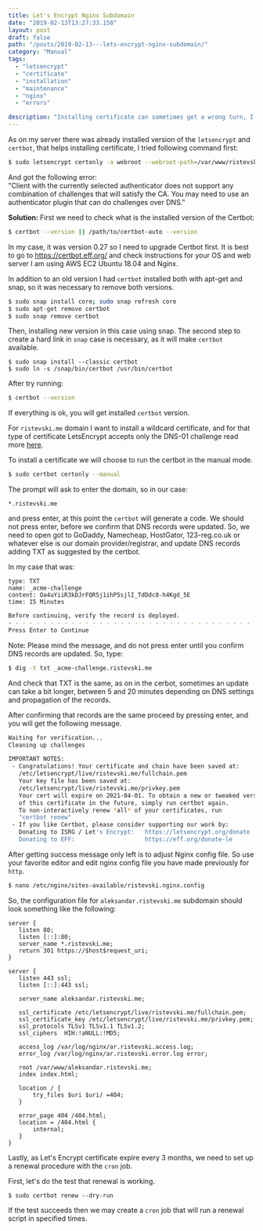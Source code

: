 ```yaml
---
title: Let's Encrypt Nginx Subdomain
date: "2019-02-13T13:27:33.158"
layout: post
draft: false
path: "/posts/2019-02-13---lets-encrypt-nginx-subdomain/"
category: "Manual"
tags:
  - "letsencrypt"
  - "certificate"
  - "installation"
  - "maintenance"
  - "nginx"
  - "errors"

description: "Installing certificate can sometimes get a wrong turn, I hope this article can ."
---
```



As on my server there was already installed version of the `letsencrypt` and `certbot`, that helps installing certificate, I tried following command first:  

```bash
$ sudo letsencrypt certonly -a webroot --webroot-path=/var/www/ristevski.me/ -d *.ristevski.me
```

And got the following error:<br>
"Client with the currently selected authenticator does not support any combination of challenges that will satisfy the CA. 
You may need to use an authenticator plugin that can do challenges over DNS."

**Solution:**
First we need to check what is the installed version of the Certbot:
```bash
$ certbot --version || /path/to/certbot-auto --version
```
In my case, it was version 0.27 so I need to upgrade Certbot first. It is best to go to https://certbot.eff.org/ and check instructions for your OS and web server I am using AWS EC2 Ubuntu 18.04 and Nginx.

In addition to an old version I had `certbot` installed both with apt-get and snap, so it was necessary to remove both versions.

```bash
$ sudo snap install core; sudo snap refresh core
$ sudo apt-get remove certbot
$ sudo snap remove certbot
```

Then, installing new version in this case using snap. The second step to create a hard link in `snap` case is necessary, as it will make `certbot` available. 
```
$ sudo snap install --classic certbot
$ sudo ln -s /snap/bin/certbot /usr/bin/certbot 
```
After try running:
```bash
$ certbot --version
```
If everything is ok, you will get installed `certbot` version.

For `ristevski.me` domain I want to install a wildcard certificate, and for that type of certificate LetsEncrypt accepts only the DNS-01 challenge read more [here](https://letsencrypt.org/docs/challenge-types/). 

To install a certificate we will choose to run the certbot in the manual mode.
```bash
$ sudo certbot certonly --manual 
```

The prompt will ask to enter the domain, so in our case:
```
*.ristevski.me
```
and press enter, at this point the `certbot` will generate a code. We should not press enter, before we confirm that DNS records were updated.
So, we need to open got to GoDaddy, Namecheap, HostGator, 123-reg.co.uk or whatever else is our domain provider/registrar, and update DNS records adding TXT as suggested by the certbot. 

In my case that was:   

```
type: TXT 
name: _acme-challenge
content: Oa4uYiiR3kDJrFQR5j1ihP5sjlI_TdDdc8-h4Kgd_5E 
time: 15 Minutes
```

```bash
Before continuing, verify the record is deployed.
- - - - - - - - - - - - - - - - - - - - - - - - - - - - - - - - - - - - - - - -
Press Enter to Continue
```

Note: Please mind the message, and do not press enter until you confirm DNS records are updated. So, type:

```bash
$ dig -t txt _acme-challenge.ristevski.me
```

And check that TXT is the same, as on in the cerbot, sometimes an update can take a bit longer, between 5 and 20 minutes depending on DNS settings and propagation of the records.

After confirming that records are the same proceed by pressing enter, and you will get the following message.

```bash
Waiting for verification...
Cleaning up challenges

IMPORTANT NOTES:
 - Congratulations! Your certificate and chain have been saved at:
   /etc/letsencrypt/live/ristevski.me/fullchain.pem
   Your key file has been saved at:
   /etc/letsencrypt/live/ristevski.me/privkey.pem
   Your cert will expire on 2021-04-01. To obtain a new or tweaked version 
   of this certificate in the future, simply run certbot again. 
   To non-interactively renew *all* of your certificates, run
   "certbot renew"
 - If you like Certbot, please consider supporting our work by:
   Donating to ISRG / Let's Encrypt:   https://letsencrypt.org/donate
   Donating to EFF:                    https://eff.org/donate-le
```

After getting success message only left is to adjust Nginx config file.
So use your favorite editor and edit nginx config file you have made previously for `http`.

```bash 
$ nano /etc/nginx/sites-available/ristevski.nginx.config
```

So, the configuration file for `aleksandar.ristevski.me` subdomain should look something like the following:

```nginx
server {
   listen 80;
   listen [::]:80;
   server_name *.ristevski.me;
   return 301 https://$host$request_uri;
}

server {
   listen 443 ssl;
   listen [::]:443 ssl;

   server_name aleksandar.ristevski.me;

   ssl_certificate /etc/letsencrypt/live/ristevski.me/fullchain.pem;
   ssl_certificate_key /etc/letsencrypt/live/ristevski.me/privkey.pem;
   ssl_protocols TLSv1 TLSv1.1 TLSv1.2;
   ssl_ciphers  HIH:!aNULL:!MD5;

   access_log /var/log/nginx/ar.ristevski.access.log;
   error_log /var/log/nginx/ar.ristevski.error.log error;

   root /var/www/aleksandar.ristevski.me;
   index index.html;

   location / {
       try_files $uri $uri/ =404;
   }

   error_page 404 /404.html;
   location = /404.html {
       internal;
   }
}
```


Lastly, as Let's Encrypt certificate expire every 3 months, we need to set up a renewal procedure with the `cron` job.

First, let's do the test that renewal is working.
```
$ sudo certbot renew --dry-run
```

If the test succeeds then we may create a `cron` job that will run a renewal script in specified times.

